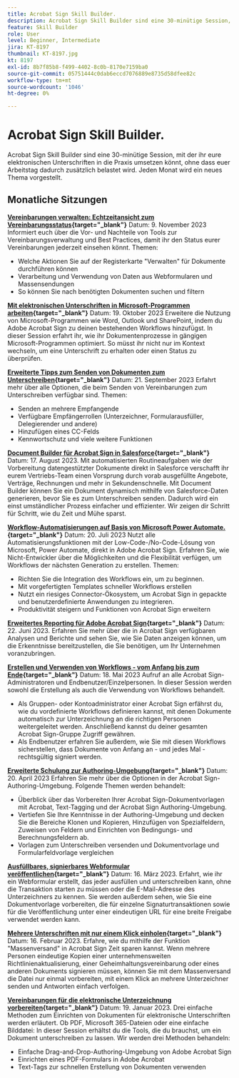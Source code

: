 ```yaml
---
title: Acrobat Sign Skill Builder.
description: Acrobat Sign Skill Builder sind eine 30-minütige Session, mit der ihr eure elektronischen Unterschriften in die Praxis umsetzen könnt, ohne dass euer Arbeitstag zusätzlich belastet wird
feature: Skill Builder
role: User
level: Beginner, Intermediate
jira: KT-8197
thumbnail: KT-8197.jpg
kt: 8197
exl-id: 8b7f85b8-f499-4402-8c0b-8170e7159ba0
source-git-commit: 05751444c0dab6eccd7076889e8735d58dfee82c
workflow-type: tm+mt
source-wordcount: '1046'
ht-degree: 0%

---
```


# Acrobat Sign Skill Builder.

Acrobat Sign Skill Builder sind eine 30-minütige Session, mit der ihr eure elektronischen Unterschriften in die Praxis umsetzen könnt, ohne dass euer Arbeitstag dadurch zusätzlich belastet wird. Jeden Monat wird ein neues Thema vorgestellt.

## Monatliche Sitzungen

**[Vereinbarungen verwalten: Echtzeitansicht zum Vereinbarungsstatus](https://teamwork.adobe.com/adobe-sign-skill-builder/attendease/networking/experience/aad26d3c-699b-4d99-a272-30bcbfbc1bf2/e1b6dd21-c94a-4c1b-9eeb-abec464e3cbd){target="_blank"}**
Datum: 9. November 2023 Informiert euch über die Vor- und Nachteile von Tools zur Vereinbarungsverwaltung und Best Practices, damit ihr den Status eurer Vereinbarungen jederzeit einsehen könnt. Themen:

* Welche Aktionen Sie auf der Registerkarte &quot;Verwalten&quot; für Dokumente durchführen können
* Verarbeitung und Verwendung von Daten aus Webformularen und Massensendungen
* So können Sie nach benötigten Dokumenten suchen und filtern

**[Mit elektronischen Unterschriften in Microsoft-Programmen arbeiten](https://teamwork.adobe.com/adobe-sign-skill-builder/attendease/networking/experience/7c88319e-04b7-4560-aad3-ba288d5cfc76/3bd16192-c4c9-4d66-9b1c-575ddcc3c6bb){target="_blank"}**
Datum: 19. Oktober 2023 Erweitere die Nutzung von Microsoft-Programmen wie Word, Outlook und SharePoint, indem du Adobe Acrobat Sign zu deinen bestehenden Workflows hinzufügst. In dieser Session erfahrt ihr, wie ihr Dokumentenprozesse in gängigen Microsoft-Programmen optimiert. So müsst ihr nicht nur im Kontext wechseln, um eine Unterschrift zu erhalten oder einen Status zu überprüfen.

**[Erweiterte Tipps zum Senden von Dokumenten zum Unterschreiben](https://teamwork.adobe.com/adobe-sign-skill-builder/attendease/networking/experience/d326c8ab-3173-4c95-9e5a-0afeff4ce006/4bae4b11-516b-4e50-8f10-d116538fd710){target="_blank"}**
Datum: 21. September 2023 Erfahrt mehr über alle Optionen, die beim Senden von Vereinbarungen zum Unterschreiben verfügbar sind. Themen:

* Senden an mehrere Empfangende
* Verfügbare Empfängerrollen (Unterzeichner, Formularausfüller, Delegierender und andere)
* Hinzufügen eines CC-Felds
* Kennwortschutz und viele weitere Funktionen

**[Document Builder für Acrobat Sign in Salesforce](https://teamwork.adobe.com/adobe-sign-skill-builder/attendease/networking/experience/4c4e8632-ba24-445f-a567-a9e76429bdf5/0a2f68ed-9a21-4911-9e38-15943c0e3f9a){target="_blank"}**
Datum: 17. August 2023. Mit automatisierten Routineaufgaben wie der Vorbereitung datengestützter Dokumente direkt in Salesforce verschafft ihr eurem Vertriebs-Team einen Vorsprung durch vorab ausgefüllte Angebote, Verträge, Rechnungen und mehr in Sekundenschnelle. Mit Document Builder können Sie ein Dokument dynamisch mithilfe von Salesforce-Daten generieren, bevor Sie es zum Unterschreiben senden. Dadurch wird ein einst umständlicher Prozess einfacher und effizienter. Wir zeigen dir Schritt für Schritt, wie du Zeit und Mühe sparst.

**[Workflow-Automatisierungen auf Basis von Microsoft Power Automate.](https://teamwork.adobe.com/adobe-sign-skill-builder/attendease/networking/experience/8409ba8b-e4ee-4e99-80cc-33902027b80e/307d147e-4b85-4330-81af-5929f0dc5ae4){target="_blank"}**
Datum: 20. Juli 2023 Nutzt alle Automatisierungsfunktionen mit der Low-Code-/No-Code-Lösung von Microsoft, Power Automate, direkt in Adobe Acrobat Sign. Erfahren Sie, wie Nicht-Entwickler über die Möglichkeiten und die Flexibilität verfügen, um Workflows der nächsten Generation zu erstellen. Themen:

* Richten Sie die Integration des Workflows ein, um zu beginnen.
* Mit vorgefertigten Templates schneller Workflows erstellen
* Nutzt ein riesiges Connector-Ökosystem, um Acrobat Sign in gepackte und benutzerdefinierte Anwendungen zu integrieren.
* Produktivität steigern und Funktionen von Acrobat Sign erweitern

**[Erweitertes Reporting für Adobe Acrobat Sign](https://adobe-sign-skill-builder.joinus.adobeevents.com/attendease/networking/experience/fa28b18d-ab38-47d4-8ae8-3e0161550bd3/60081eb2-f8a3-45b6-9d75-4f3a53b4c53a){target="_blank"}**
Datum: 22. Juni 2023. Erfahren Sie mehr über die in Acrobat Sign verfügbaren Analysen und Berichte und sehen Sie, wie Sie Daten anzeigen können, um die Erkenntnisse bereitzustellen, die Sie benötigen, um Ihr Unternehmen voranzubringen.

**[Erstellen und Verwenden von Workflows - vom Anfang bis zum Ende](https://teamwork.adobe.com/adobe-sign-skill-builder/attendease/networking/experience/0fc7ccc5-eb36-47f0-a0d3-1fa3648c8fcf/42a9bbad-0a54-4c8c-8002-597d549600fe){target="_blank"}**
Datum: 18. Mai 2023 Aufruf an alle Acrobat Sign-Administratoren und Endbenutzer/Einzelpersonen. In dieser Session werden sowohl die Erstellung als auch die Verwendung von Workflows behandelt.

* Als Gruppen- oder Kontoadministrator einer Acrobat Sign erfährst du, wie du vordefinierte Workflows definieren kannst, mit denen Dokumente automatisch zur Unterzeichnung an die richtigen Personen weitergeleitet werden. Anschließend kannst du deiner gesamten Acrobat Sign-Gruppe Zugriff gewähren.
* Als Endbenutzer erfahren Sie außerdem, wie Sie mit diesen Workflows sicherstellen, dass Dokumente von Anfang an - und jedes Mal - rechtsgültig signiert werden.

**[Erweiterte Schulung zur Authoring-Umgebung](https://adobe-sign-skill-builder.joinus.adobeevents.com/attendease/networking/experience/30c06b3c-60f7-4293-9cd2-2544104d9140/85ffced9-7613-4382-b3a3-43ba227af5ba){target="_blank"}**
Datum: 20. April 2023 Erfahren Sie mehr über die Optionen in der Acrobat Sign-Authoring-Umgebung. Folgende Themen werden behandelt:

* Überblick über das Vorbereiten Ihrer Acrobat Sign-Dokumentvorlagen mit Acrobat, Text-Tagging und der Acrobat Sign Authoring-Umgebung.
* Vertiefen Sie Ihre Kenntnisse in der Authoring-Umgebung und decken Sie die Bereiche Klonen und Kopieren, Hinzufügen von Spezialfeldern, Zuweisen von Feldern und Einrichten von Bedingungs- und Berechnungsfeldern ab.
* Vorlagen zum Unterschreiben versenden und Dokumentvorlage und Formularfeldvorlage vergleichen

**[Ausfüllbares, signierbares Webformular veröffentlichen](https://adobe-sign-skill-builder.joinus.adobeevents.com/attendease/networking/experience/265580bf-245a-4751-9b51-c6877192d13a/9ae41cae-a53e-4b71-a748-2df0ee2e14c8){target="_blank"}**
Datum: 16. März 2023. Erfahrt, wie ihr ein Webformular erstellt, das jeder ausfüllen und unterschreiben kann, ohne die Transaktion starten zu müssen oder die E-Mail-Adresse des Unterzeichners zu kennen. Sie werden außerdem sehen, wie Sie eine Dokumentvorlage vorbereiten, die für einzelne Signaturtransaktionen sowie für die Veröffentlichung unter einer eindeutigen URL für eine breite Freigabe verwendet werden kann.

**[Mehrere Unterschriften mit nur einem Klick einholen](https://adobe-sign-skill-builder.joinus.adobeevents.com/attendease/networking/experience/552e5165-8762-4c73-9d41-8215d48a62cc/9d88acde-96fa-4d83-89e3-1296b94f4d90){target="_blank"}**
Datum: 16. Februar 2023. Erfahre, wie du mithilfe der Funktion &quot;Massenversand&quot; in Acrobat Sign Zeit sparen kannst. Wenn mehrere Personen eindeutige Kopien einer unternehmensweiten Richtlinienaktualisierung, einer Geheimhaltungsvereinbarung oder eines anderen Dokuments signieren müssen, können Sie mit dem Massenversand die Datei nur einmal vorbereiten, mit einem Klick an mehrere Unterzeichner senden und Antworten einfach verfolgen.

**[Vereinbarungen für die elektronische Unterzeichnung vorbereiten](https://adobe-sign-skill-builder.joinus.adobeevents.com/attendease/networking/experience/c08f6e7e-2ced-48b8-8245-548302fe2df3/15f504a9-3420-4372-83c8-168115f15cbb){target="_blank"}**
Datum: 19. Januar 2023. Drei einfache Methoden zum Einrichten von Dokumenten für elektronische Unterschriften werden erläutert. Ob PDF, Microsoft 365-Dateien oder eine einfache Bilddatei: In dieser Session erhältst du die Tools, die du brauchst, um ein Dokument unterschreiben zu lassen. Wir werden drei Methoden behandeln:

* Einfache Drag-and-Drop-Authoring-Umgebung von Adobe Acrobat Sign
* Einrichten eines PDF-Formulars in Adobe Acrobat
* Text-Tags zur schnellen Erstellung von Dokumenten verwenden